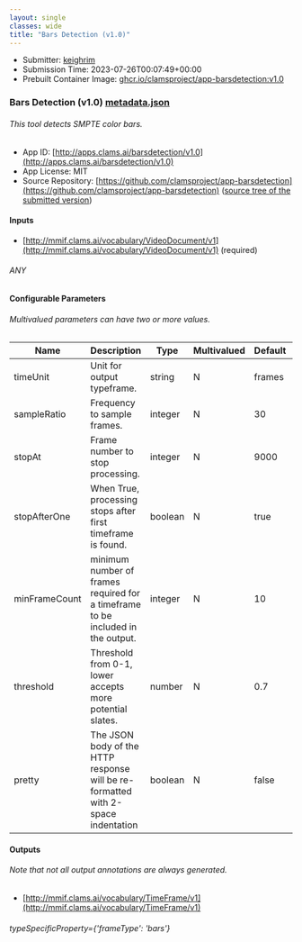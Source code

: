 ```yaml
---
layout: single
classes: wide
title: "Bars Detection (v1.0)"
---
```

* Submitter: [keighrim](https://github.com/keighrim)
* Submission Time: 2023-07-26T00:07:49+00:00
* Prebuilt Container Image: [ghcr.io/clamsproject/app-barsdetection:v1.0](https://github.com/clamsproject/app-barsdetection/pkgs/container/app-barsdetection/v1.0)


### Bars Detection (v1.0) [metadata.json](metadata.json)
###### This tool detects SMPTE color bars.

* App ID: [http://apps.clams.ai/barsdetection/v1.0](http://apps.clams.ai/barsdetection/v1.0)
* App License: MIT
* Source Repository: [https://github.com/clamsproject/app-barsdetection](https://github.com/clamsproject/app-barsdetection) ([source tree of the submitted version](https://github.com/clamsproject/app-barsdetection/tree/v1.0))


#### Inputs
* [http://mmif.clams.ai/vocabulary/VideoDocument/v1](http://mmif.clams.ai/vocabulary/VideoDocument/v1) (required)
###### ANY


#### Configurable Parameters
###### Multivalued parameters can have two or more values.

|Name|Description|Type|Multivalued|Default|Choices|
|----|-----------|----|-----------|-------|-------|
|timeUnit|Unit for output typeframe.|string|N|frames|**_`frames`_**, `seconds`, `milliseconds`|
|sampleRatio|Frequency to sample frames.|integer|N|30||
|stopAt|Frame number to stop processing.|integer|N|9000||
|stopAfterOne|When True, processing stops after first timeframe is found.|boolean|N|true|`false`, **_`true`_**|
|minFrameCount|minimum number of frames required for a timeframe to be included in the output.|integer|N|10||
|threshold|Threshold from 0-1, lower accepts more potential slates.|number|N|0.7||
|pretty|The JSON body of the HTTP response will be re-formatted with 2-space indentation|boolean|N|false|**_`false`_**, `true`|


#### Outputs
###### Note that not all output annotations are always generated.
* [http://mmif.clams.ai/vocabulary/TimeFrame/v1](http://mmif.clams.ai/vocabulary/TimeFrame/v1) 
###### typeSpecificProperty={'frameType': 'bars'}
